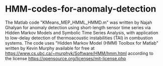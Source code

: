 # HMM-codes-for-anomaly-detection
The Matlab code "KMeans_MEP_HMML_HMMD.m" was written by Najah Ghalyan for anomaly detection using short-length sensor time series via Hidden Markov Models and Symbolic Time Series Analysis, with application to low-delay detection of thermoacoustic instabilities (TAI) in combustion systems.
The code uses "Hidden Markov Model (HMM) Toolbox for Matlab" written by Kevin Murphy available for free at https://www.cs.ubc.ca/~murphyk/Software/HMM/hmm.html according to the license  https://opensource.org/licenses/mit-license.php
